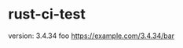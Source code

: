 # rust-ci-test

<!-- x-release-please-start-version -->

version: 3.4.34 foo
https://example.com/3.4.34/bar

<!-- x-release-please-end -->
